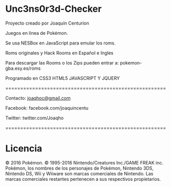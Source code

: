 # Unc3ns0r3d-Checker

Proyecto creado por Joaquin Centurion

Juegos en linea de Pokémon.

Se usa NESBox en JavaScript para emular los roms.

Roms originales y Hack Rooms en Español e Ingles

Para descargar las Rooms o los Zips pueden entrar a: pokemon-gba.esy.es/roms

Programado en CSS3 HTML5 JAVASCRIPT Y JQUERY

======================================================

Contacto: joaqhoc@gmail.com

Facebook: facebook.com/joaquincentu

Twitter: twitter.com/Joaqho

======================================================

# Licencia

© 2016 Pokémon. © 1995-2016 Nintendo/Creatures Inc./GAME FREAK inc. Pokémon, los nombres de los personajes de Pokémon, Nintendo 3DS, Nintendo DS, Wii y Wiiware son marcas comerciales de Nintendo. Las marcas comerciales restantes pertenecen a sus respectivos propietarios.

